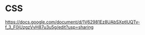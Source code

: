 # CSS

https://docs.google.com/document/d/1V62981Ez8UAbSXptlUQTv-f_3_F0jUzgzVvH87u3u5g/edit?usp=sharing